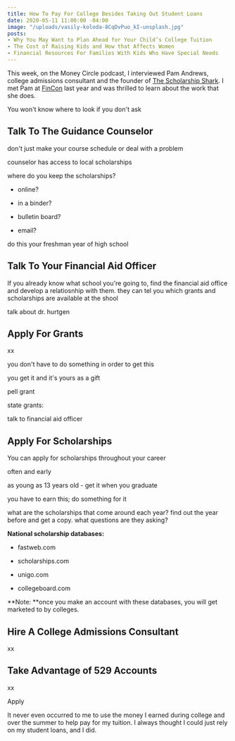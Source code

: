 ```yaml
---
title: How To Pay For College Besides Taking Out Student Loans
date: 2020-05-11 11:00:00 -04:00
image: "/uploads/vasily-koloda-8CqDvPuo_kI-unsplash.jpg"
posts:
- Why You May Want to Plan Ahead for Your Child’s College Tuition
- The Cost of Raising Kids and How that Affects Women
- Financial Resources For Families With Kids Who Have Special Needs
---
```


This week, on the Money Circle podcast, I interviewed Pam Andrews, college admissions consultant and the founder of [The Scholarship Shark](https://www.thescholarshipshark.com/). I met Pam at [FinCon](https://finconexpo.com/) last year and was thrilled to learn about the work that she does. 

You won't know where to look if you don't ask

## Talk To The Guidance Counselor

don't just make your course schedule or deal with a problem

counselor has access to local scholarships

where do you keep the scholarships? 

- online?

- in a binder?

- bulletin board?

- email?

do this your freshman year of high school

## Talk To Your Financial Aid Officer

If you already know what school you're going to, find the financial aid office and develop a relatiosnhip with them. they can tel you which grants and scholarships are available at the shool

talk about dr. hurtgen

## Apply For Grants

xx

you don't have to do something in order to get this

you get it and it's yours as a gift

pell grant

state grants: 

talk to financial aid officer

## Apply For Scholarships

You can apply for scholarships throughout your career

often and early

as young as 13 years old - get it when you graduate

you have to earn this; do something for it

what are the scholarships that come around each year? find out the year before and get a copy. what questions are they asking?

**National scholarship databases:**

* fastweb.com 

* scholarships.com

* unigo.com

* collegeboard.com

**Note: **once you make an account with these databases, you will get marketed to by colleges.

## Hire A College Admissions Consultant

xx

## Take Advantage of 529 Accounts

xx

Apply 

It never even occurred to me to use the money I earned during college and over the summer to help pay for my tuition. I always thought I could just rely on my student loans, and I did.